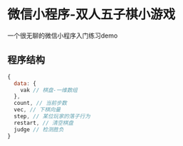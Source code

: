 # 微信小程序-双人五子棋小游戏

一个很无聊的微信小程序入门练习demo

## 程序结构
```js
{
  data: {
    vak // 棋盘-一维数组
  },
  count, // 当前步数
  vec, // 下棋向量
  step, // 某位玩家的落子行为
  restart, // 清空棋盘
  judge // 检测胜负
}
```

